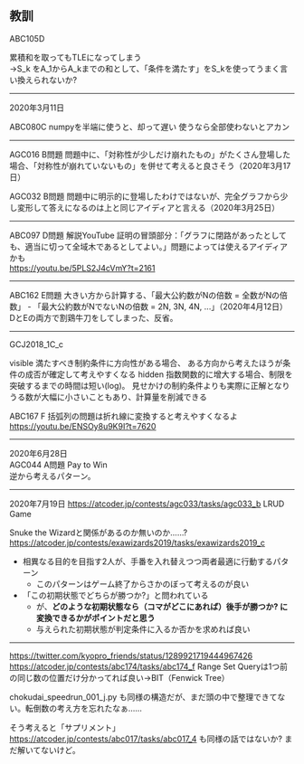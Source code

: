## 教訓

ABC105D 

累積和を取ってもTLEになってしまう  
→S_k をA_1からA_kまでの和として、「条件を満たす」をS_kを使ってうまく言い換えられないか?

---

2020年3月11日

ABC080C numpyを半端に使うと、却って遅い 使うなら全部使わないとアカン


---

AGC016 B問題 問題中に、「対称性が少しだけ崩れたもの」がたくさん登場した場合、「対称性が崩れていないもの」を併せて考えると良さそう（2020年3月17日）

AGC032 B問題 問題中に明示的に登場したわけではないが、完全グラフから少し変形して答えになるのは上と同じアイディアと言える（2020年3月25日）

---

ABC097 D問題 解説YouTube 証明の冒頭部分：「グラフに閉路があったとしても、適当に切って全域木であるとしてよい。」問題によっては使えるアイディアかも  
https://youtu.be/5PLS2J4cVmY?t=2161

---

ABC162 E問題 大きい方から計算する、「最大公約数がNの倍数 = 全数がNの倍数」 - 「最大公約数がNでないNの倍数 = 2N, 3N, 4N, ...」（2020年4月12日）  
DとEの両方で割鶏牛刀をしてしまった、反省。

---

GCJ2018_1C_c

visible
満たすべき制約条件に方向性がある場合、
ある方向から考えたほうが条件の成否が確定して考えやすくなる
hidden
指数関数的に增大する場合、制限を突破するまでの時間は短い(log)。
見せかけの制約条件よりも実際に正解となりうる数が大幅に小さいこともあり、計算量を削減できる


ABC167 F
括弧列の問題は折れ線に変換すると考えやすくなるよ
https://youtu.be/ENSOy8u9K9I?t=7620

---

2020年6月28日  
AGC044 A問題 Pay to Win  
逆から考えるパターン。

---

2020年7月19日
https://atcoder.jp/contests/agc033/tasks/agc033_b
LRUD Game

Snuke the Wizardと関係があるのか無いのか……? https://atcoder.jp/contests/exawizards2019/tasks/exawizards2019_c

* 相異なる目的を目指す2人が、手番を入れ替えつつ両者最適に行動するパターン
  * このパターンはゲーム終了からさかのぼって考えるのが良い
* 「この初期状態でどちらが勝つか?」と問われている
  *  が、**どのような初期状態なら（コマがどこにあれば）後手が勝つか? に変換できるかがポイントだと思う**
  * 与えられた初期状態が判定条件に入るか否かを求めれば良い


---

https://twitter.com/kyopro_friends/status/1289921719444967426
https://atcoder.jp/contests/abc174/tasks/abc174_f
Range Set Queryは1つ前の同じ数の位置だけ分かってれば良い→BIT（Fenwick Tree）

chokudai_speedrun_001_j.py も同様の構造だが、まだ頭の中で整理できてない。転倒数の考え方を忘れたなぁ……

そう考えると「サプリメント」https://atcoder.jp/contests/abc017/tasks/abc017_4 も同様の話ではないか? まだ解いてないけど。
